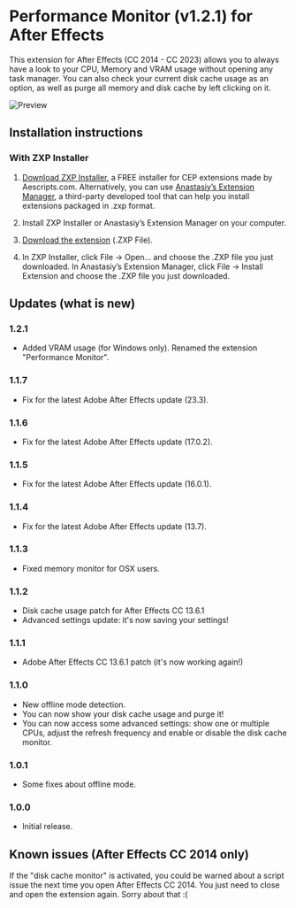 # Performance Monitor (v1.2.1) for After Effects

This extension for After Effects (CC 2014 - CC 2023) allows you to always have a look to your CPU, Memory and VRAM usage without opening any task manager. You can also check your current disk cache usage as an option, as well as purge all memory and disk cache by left clicking on it.

![Preview](https://i.imgur.com/aCGtXpd.png)

## Installation instructions

### With ZXP Installer

1. [Download ZXP Installer](https://aescripts.com/learn/zxp-installer/), a FREE installer for CEP extensions made by Aescripts.com.
Alternatively, you can use [Anastasiy’s Extension Manager](https://install.anastasiy.com/), a third-party developed tool that can help you install extensions packaged in .zxp format.

2. Install ZXP Installer or Anastasiy’s Extension Manager on your computer.

3. [Download the extension](https://github.com/0ather/AFX-CpuRamMonitor/raw/master/Build/Performance-Monitor_1.2.1.zxp) (.ZXP File).

4. In ZXP Installer, click File -> Open... and choose the .ZXP file you just downloaded.
In Anastasiy’s Extension Manager, click File -> Install Extension and choose the .ZXP file you just downloaded.





## Updates (what is new)

### 1.2.1

- Added VRAM usage (for Windows only). Renamed the extension "Performance Monitor".

### 1.1.7

- Fix for the latest Adobe After Effects update (23.3).

### 1.1.6

- Fix for the latest Adobe After Effects update (17.0.2).

### 1.1.5

- Fix for the latest Adobe After Effects update (16.0.1).

### 1.1.4
- Fix for the latest Adobe After Effects update (13.7).

### 1.1.3
- Fixed memory monitor for OSX users.

### 1.1.2
- Disk cache usage patch for After Effects CC 13.6.1
- Advanced settings update: it's now saving your settings!

### 1.1.1
- Adobe After Effects CC 13.6.1 patch (it's now working again!)

### 1.1.0
- New offline mode detection.
- You can now show your disk cache usage and purge it!
- You can now access some advanced settings: show one or multiple CPUs, adjust the refresh frequency and enable or disable the disk cache monitor.

### 1.0.1
- Some fixes about offline mode.

### 1.0.0
- Initial release.





## Known issues (After Effects CC 2014 only)

If the "disk cache monitor" is activated, you could be warned about a script issue the next time you open After Effects CC 2014. You just need to close and open the extension again. Sorry about that :(
